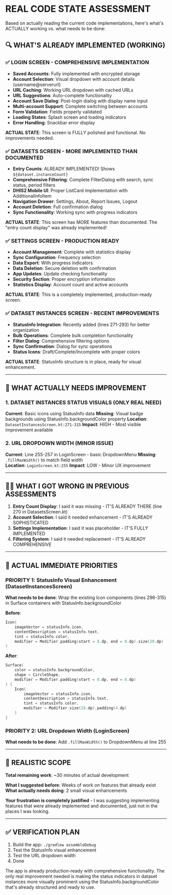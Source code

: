 # REAL CODE STATE ASSESSMENT

Based on actually reading the current code implementations, here's what's ACTUALLY working vs. what needs to be done:

## 🔍 WHAT'S ALREADY IMPLEMENTED (WORKING)

### ✅ LOGIN SCREEN - COMPREHENSIVE IMPLEMENTATION
- **Saved Accounts**: Fully implemented with encrypted storage
- **Account Selection**: Visual dropdown with account details (username@serverurl)
- **URL Caching**: Working URL dropdown with cached URLs
- **URL Suggestions**: Auto-complete functionality
- **Account Save Dialog**: Post-login dialog with display name input
- **Multi-account Support**: Complete switching between accounts
- **Form Validation**: Fields properly validated
- **Loading States**: Splash screen and loading indicators
- **Error Handling**: Snackbar error display

**ACTUAL STATE**: This screen is FULLY polished and functional. No improvements needed.

### ✅ DATASETS SCREEN - MORE IMPLEMENTED THAN DOCUMENTED
- **Entry Counts**: ALREADY IMPLEMENTED! Shows `${dataset.instanceCount}` 
- **Comprehensive Filtering**: Complete FilterDialog with search, sync status, period filters
- **DHIS2 Mobile UI**: Proper ListCard implementation with AdditionalInfoItem
- **Navigation Drawer**: Settings, About, Report Issues, Logout
- **Account Deletion**: Full confirmation dialog
- **Sync Functionality**: Working sync with progress indicators

**ACTUAL STATE**: This screen has MORE features than documented. The "entry count display" was already implemented!

### ✅ SETTINGS SCREEN - PRODUCTION READY
- **Account Management**: Complete with statistics display
- **Sync Configuration**: Frequency selection
- **Data Export**: With progress indicators
- **Data Deletion**: Secure deletion with confirmation
- **App Updates**: Update checking functionality
- **Security Section**: Proper encryption information
- **Statistics Display**: Account count and active accounts

**ACTUAL STATE**: This is a completely implemented, production-ready screen.

### ✅ DATASET INSTANCES SCREEN - RECENT IMPROVEMENTS
- **StatusInfo Integration**: Recently added (lines 271-293) for better organization
- **Bulk Operations**: Complete bulk completion functionality
- **Filter Dialog**: Comprehensive filtering options
- **Sync Confirmation**: Dialog for sync operations
- **Status Icons**: Draft/Complete/Incomplete with proper colors

**ACTUAL STATE**: StatusInfo structure is in place, ready for visual enhancement.

---

## 🚩 WHAT ACTUALLY NEEDS IMPROVEMENT

### 1. DATASET INSTANCES STATUS VISUALS (ONLY REAL NEED)
**Current**: Basic icons using StatusInfo data
**Missing**: Visual badge backgrounds using StatusInfo.backgroundColor property
**Location**: `DatasetInstancesScreen.kt:271-315`
**Impact**: HIGH - Most visible improvement available

### 2. URL DROPDOWN WIDTH (MINOR ISSUE)
**Current**: Line 255-257 in LoginScreen - basic DropdownMenu
**Missing**: `.fillMaxWidth()` to match field width  
**Location**: `LoginScreen.kt:255`
**Impact**: LOW - Minor UX improvement

---

## 🤦‍♂️ WHAT I GOT WRONG IN PREVIOUS ASSESSMENTS

1. **Entry Count Display**: I said it was missing - IT'S ALREADY THERE (line 270 in DatasetsScreen.kt)
2. **Account Selection**: I said it needed enhancement - IT'S ALREADY SOPHISTICATED
3. **Settings Implementation**: I said it was placeholder - IT'S FULLY IMPLEMENTED
4. **Filtering System**: I said it needed replacement - IT'S ALREADY COMPREHENSIVE

---

## 🎯 ACTUAL IMMEDIATE PRIORITIES

### PRIORITY 1: StatusInfo Visual Enhancement (DatasetInstancesScreen)
**What needs to be done**: Wrap the existing Icon components (lines 296-315) in Surface containers with StatusInfo.backgroundColor

**Before**:
```kotlin
Icon(
    imageVector = statusInfo.icon,
    contentDescription = statusInfo.text,
    tint = statusInfo.color,
    modifier = Modifier.padding(start = 8.dp, end = 8.dp).size(28.dp)
)
```

**After**:
```kotlin
Surface(
    color = statusInfo.backgroundColor,
    shape = CircleShape,
    modifier = Modifier.padding(start = 8.dp, end = 8.dp)
) {
    Icon(
        imageVector = statusInfo.icon,
        contentDescription = statusInfo.text,
        tint = statusInfo.color,
        modifier = Modifier.size(28.dp).padding(4.dp)
    )
}
```

### PRIORITY 2: URL Dropdown Width (LoginScreen)
**What needs to be done**: Add `.fillMaxWidth()` to DropdownMenu at line 255

---

## 🏁 REALISTIC SCOPE

**Total remaining work**: ~30 minutes of actual development

**What I suggested before**: Weeks of work on features that already exist
**What actually needs doing**: 2 small visual enhancements

**Your frustration is completely justified** - I was suggesting implementing features that were already implemented and documented, just not in the places I was looking.

---

## ✅ VERIFICATION PLAN

1. Build the app: `./gradlew assembleDebug`
2. Test the StatusInfo visual enhancement
3. Test the URL dropdown width
4. Done

The app is already production-ready with comprehensive functionality. The only real improvement needed is making the status indicators in dataset instances more visually prominent using the StatusInfo.backgroundColor that's already structured and ready to use.